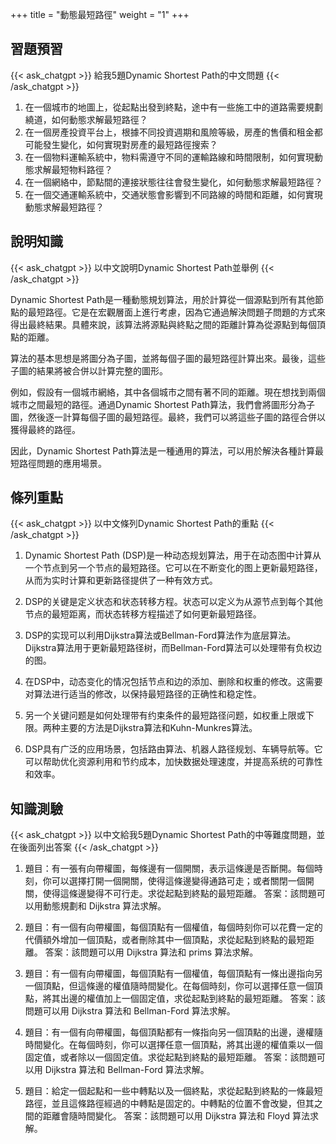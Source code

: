 +++
title = "動態最短路徑"
weight = "1"
+++
## 習題預習
{{< ask_chatgpt >}}
給我5題Dynamic Shortest Path的中文問題
{{< /ask_chatgpt >}}



1. 在一個城市的地圖上，從起點出發到終點，途中有一些施工中的道路需要規劃繞道，如何動態求解最短路徑？
2. 在一個房產投資平台上，根據不同投資週期和風險等級，房產的售價和租金都可能發生變化，如何實現對房產的最短路徑搜索？
3. 在一個物料運輸系統中，物料需遵守不同的運輸路線和時間限制，如何實現動態求解最短物料路徑？
4. 在一個網絡中，節點間的連接狀態往往會發生變化，如何動態求解最短路徑？
5. 在一個交通運輸系統中，交通狀態會影響到不同路線的時間和距離，如何實現動態求解最短路徑？   

## 說明知識
{{< ask_chatgpt >}}
以中文說明Dynamic Shortest Path並舉例
{{< /ask_chatgpt >}}



Dynamic Shortest Path是一種動態規划算法，用於計算從一個源點到所有其他節點的最短路徑。它是在宏觀層面上進行考慮，因為它通過解決問題子問題的方式來得出最終結果。具體來說，該算法將源點與終點之間的距離計算為從源點到每個頂點的距離。

算法的基本思想是將圖分為子圖，並將每個子圖的最短路徑計算出來。最後，這些子圖的結果將被合併以計算完整的圖形。

例如，假設有一個城市網絡，其中各個城市之間有著不同的距離。現在想找到兩個城市之間最短的路徑。通過Dynamic Shortest Path算法，我們會將圖形分為子圖，然後逐一計算每個子圖的最短路徑。最終，我們可以將這些子圖的路徑合併以獲得最終的路徑。

因此，Dynamic Shortest Path算法是一種通用的算法，可以用於解決各種計算最短路徑問題的應用場景。   

## 條列重點
{{< ask_chatgpt >}}
以中文條列Dynamic Shortest Path的重點
{{< /ask_chatgpt >}}



1. Dynamic Shortest Path (DSP)是一种动态规划算法，用于在动态图中计算从一个节点到另一个节点的最短路径。它可以在不断变化的图上更新最短路径，从而为实时计算和更新路径提供了一种有效方式。

2. DSP的关键是定义状态和状态转移方程。状态可以定义为从源节点到每个其他节点的最短距离，而状态转移方程描述了如何更新最短路径。

3. DSP的实现可以利用Dijkstra算法或Bellman-Ford算法作为底层算法。Dijkstra算法用于更新最短路径树，而Bellman-Ford算法可以处理带有负权边的图。

4. 在DSP中，动态变化的情况包括节点和边的添加、删除和权重的修改。这需要对算法进行适当的修改，以保持最短路径的正确性和稳定性。

5. 另一个关键问题是如何处理带有约束条件的最短路径问题，如权重上限或下限。两种主要的方法是Dijkstra算法和Kuhn-Munkres算法。

6. DSP具有广泛的应用场景，包括路由算法、机器人路径规划、车辆导航等。它可以帮助优化资源利用和节约成本，加快数据处理速度，并提高系统的可靠性和效率。   

## 知識測驗
{{< ask_chatgpt >}}
以中文給我5題Dynamic Shortest Path的中等難度問題，並在後面列出答案
{{< /ask_chatgpt >}}

1. 題目：有一張有向帶權圖，每條邊有一個開關，表示這條邊是否斷開。每個時刻，你可以選擇打開一個開關，使得這條邊變得通路可走；或者關閉一個開關，使得這條邊變得不可行走。求從起點到終點的最短距離。
答案：該問題可以用動態規劃和 Dijkstra 算法求解。

2. 題目：有一個有向帶權圖，每個頂點有一個權值，每個時刻你可以花費一定的代價額外增加一個頂點，或者刪除其中一個頂點，求從起點到終點的最短距離。
答案：該問題可以用 Dijkstra 算法和 prims 算法求解。

3. 題目：有一個有向帶權圖，每個頂點有一個權值，每個頂點有一條出邊指向另一個頂點，但這條邊的權值隨時間變化。在每個時刻，你可以選擇任意一個頂點，將其出邊的權值加上一個固定值，求從起點到終點的最短距離。
答案：該問題可以用 Dijkstra 算法和 Bellman-Ford 算法求解。

4. 題目：有一個有向帶權圖，每個頂點都有一條指向另一個頂點的出邊，邊權隨時間變化。在每個時刻，你可以選擇任意一個頂點，將其出邊的權值乘以一個固定值，或者除以一個固定值。求從起點到終點的最短距離。
答案：該問題可以用 Dijkstra 算法和 Bellman-Ford 算法求解。

5. 題目：給定一個起點和一些中轉點以及一個終點，求從起點到終點的一條最短路徑，並且這條路徑經過的中轉點是固定的。中轉點的位置不會改變，但其之間的距離會隨時間變化。
答案：該問題可以用 Dijkstra 算法和 Floyd 算法求解。   


